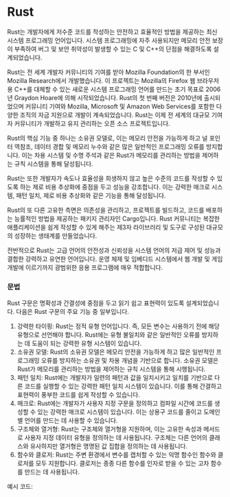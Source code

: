 # Rust

Rust는 개발자에게 저수준 코드를 작성하는 안전하고 효율적인 방법을 제공하는 최신 시스템 프로그래밍 언어입니다. 시스템 프로그래밍에 자주 사용되지만 메모리 안전 보장이 부족하여 버그 및 보안 취약성이 발생할 수 있는 C 및 C++의 단점을 해결하도록 설계되었습니다.

Rust는 전 세계 개발자 커뮤니티의 기여를 받아 Mozilla Foundation의 한 부서인 Mozilla Research에서 개발했습니다. 이 프로젝트는 Mozilla의 Firefox 웹 브라우저용 C++를 대체할 수 있는 새로운 시스템 프로그래밍 언어를 만드는 초기 목표로 2006년 Graydon Hoare에 의해 시작되었습니다. Rust의 첫 번째 버전은 2010년에 출시되었으며 커뮤니티 기여와 Mozilla, Microsoft 및 Amazon Web Services를 포함한 다양한 조직의 자금 지원으로 개발이 계속되었습니다. Rust는 이제 전 세계의 대규모 기여자 커뮤니티가 개발하고 유지 관리하는 오픈 소스 프로젝트입니다.

Rust의 핵심 기능 중 하나는 소유권 모델로, 이는 메모리 안전을 가능하게 하고 널 포인터 역참조, 데이터 경합 및 메모리 누수와 같은 많은 일반적인 프로그래밍 오류를 방지합니다. 이는 차용 시스템 및 수명 주석과 같은 Rust가 메모리를 관리하는 방법을 제어하는 규칙 시스템을 통해 달성됩니다.

Rust는 또한 개발자가 속도나 효율성을 희생하지 않고 높은 수준의 코드를 작성할 수 있도록 하는 제로 비용 추상화에 중점을 두고 성능을 강조합니다. 이는 강력한 매크로 시스템, 패턴 일치, 제로 비용 추상화와 같은 기능을 통해 달성됩니다.

Rust의 또 다른 고유한 측면은 의존성을 관리하고, 프로젝트를 빌드하고, 코드를 배포하는 능률적인 방법을 제공하는 패키지 관리자인 Cargo입니다. Rust 커뮤니티는 복잡한 애플리케이션을 쉽게 작성할 수 있게 해주는 제3자 라이브러리 및 도구로 구성된 대규모의 성장하는 생태계를 만들었습니다.

전반적으로 Rust는 고급 언어의 안전성과 신뢰성을 시스템 언어의 저급 제어 및 성능과 결합한 강력하고 유연한 언어입니다. 운영 체제 및 임베디드 시스템에서 웹 개발 및 게임 개발에 이르기까지 광범위한 응용 프로그램에 매우 적합합니다.

### 문법

Rust 구문은 명확성과 간결성에 중점을 두고 읽기 쉽고 표현력이 있도록 설계되었습니다. 다음은 Rust 구문의 주요 기능 중 일부입니다.



1. 강력한 타이핑: Rust는 정적 유형 언어입니다. 즉, 모든 변수는 사용하기 전에 해당 유형으로 선언해야 합니다. Rust에는 유형 불일치와 같은 일반적인 오류를 방지하는 데 도움이 되는 강력한 유형 시스템이 있습니다.
2. 소유권 모델: Rust의 소유권 모델은 메모리 안전을 가능하게 하고 많은 일반적인 프로그래밍 오류를 방지하는 소유권 및 차용 개념을 기반으로 합니다. 소유권 모델은 Rust가 메모리를 관리하는 방법을 제어하는 규칙 시스템을 통해 시행됩니다.
3. 패턴 일치: Rust에는 개발자가 일련의 패턴과 값을 일치시키고 일치를 기반으로 다른 코드를 실행할 수 있는 강력한 패턴 일치 시스템이 있습니다. 이를 통해 간결하고 표현력이 풍부한 코드를 쉽게 작성할 수 있습니다.
4. 매크로: Rust에는 개발자가 사용자 지정 구문을 정의하고 컴파일 시간에 코드를 생성할 수 있는 강력한 매크로 시스템이 있습니다. 이는 상용구 코드를 줄이고 도메인별 언어를 만드는 데 사용할 수 있습니다.
5. 구조체와 열거형: Rust는 구조체와 열거형을 지원하며, 이는 고유한 속성과 메서드로 사용자 지정 데이터 유형을 정의하는 데 사용됩니다. 구조체는 다른 언어의 클래스와 유사하지만 열거형은 명명된 값 집합을 정의하는 데 사용됩니다.
6. 함수와 클로저: Rust는 주변 환경에서 변수를 캡처할 수 있는 익명 함수인 함수와 클로저를 모두 지원합니다. 클로저는 종종 다른 함수를 인자로 받을 수 있는 고차 함수를 만드는 데 사용됩니다.

예시 코드:

```rust
```

